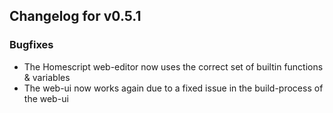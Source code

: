 ## Changelog for v0.5.1

### Bugfixes

- The Homescript web-editor now uses the correct set of builtin functions &
  variables
- The web-ui now works again due to a fixed issue in the build-process of the
  web-ui
